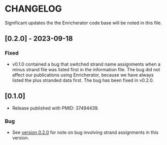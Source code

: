 # CHANGELOG

Significant updates the the Enricherator code base will be noted
in this file.

## [0.2.0] - 2023-09-18

### Fixed

+ v0.1.0 contained a bug that switched strand name
assignments when a minus strand file was listed first in the information
file. The bug did not affect our publications using Enricherator, because
we have always listed the plus stranded data first. The bug has been
fixed in v0.2.0.

## [0.1.0]

+ Release published with PMID: 37494439.

### Bug

+ See [version 0.2.0](#fixed) for note on bug involving strand assignments
in this version.
